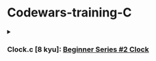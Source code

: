 # Codewars-training-C

<details>
<summary><h3>Clock.c [8 kyu]: <a href="https://www.codewars.com/kata/55f9bca8ecaa9eac7100004a">Beginner Series #2 Clock</a></h3></summary>
<br>
<p style="margin-left: 20px;"> Clock shows <b>h</b> hours, <b>m</b> minutes and <b>s</b> seconds after midnight.<br>
    Your task is to write a function which returns the time since midnight in milliseconds.</p>
<h4>Example:</h4>
<p>h = 0<br>
m = 1<br>
s = 1<br>
<br>
result = 61000</p>
</details>
